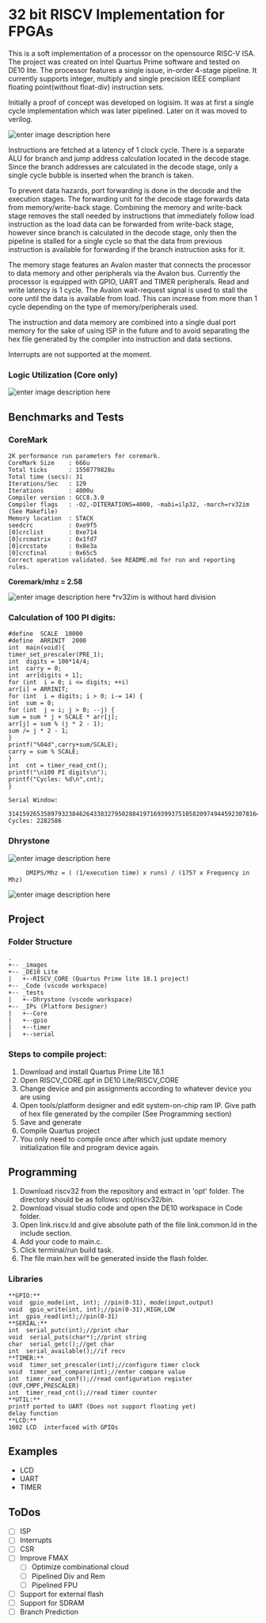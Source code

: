 # 32 bit RISCV Implementation for FPGAs

This is a soft implementation of a processor on the opensource RISC-V ISA. The project was created on Intel Quartus Prime software and tested on DE10 lite. The processor features a single issue, in-order 4-stage pipeline. It currently supports integer, multiply and single precision IEEE compliant floating point(without float-div) instruction sets.

Initially a proof of concept was developed on logisim. It was at first a single cycle implementation which was later pipelined. Later on it was moved to verilog.

![enter image description here](https://raw.githubusercontent.com/ShaheerSajid/RISCV/master/images/RISCV.png)


Instructions are fetched at a latency of 1 clock cycle. There is a separate ALU for branch and jump address calculation located in the decode stage. Since the branch addresses are calculated in the decode stage, only a single cycle bubble is inserted when the branch is taken. 

To prevent data hazards, port forwarding is done in the decode and the execution stages. The forwarding unit for the decode stage forwards data from memory/write-back stage. Combining the memory and write-back stage removes the stall needed by instructions that immediately follow load instruction as the load data can be forwarded from write-back stage, however since branch is calculated in the decode stage, only then the pipeline is stalled for a single cycle so that the data from previous instruction is available for forwarding if the branch instruction asks for it.

The memory stage features an Avalon master that connects the processor to data memory and other peripherals via the Avalon bus. Currently the processor is equipped with GPIO, UART and TIMER peripherals. Read and write latency is 1 cycle. The Avalon wait-request signal is used to stall the core until the data is available from load. This can increase from more than 1 cycle depending on the type of memory/peripherals used.

The instruction and data memory are combined into a single dual port memory for the sake of using ISP in the future and to avoid separating the hex file generated by the compiler into instruction and data sections.

Interrupts are not supported at the moment. 

### Logic Utilization (Core only)

![enter image description here](https://raw.githubusercontent.com/ShaheerSajid/RISCV/master/images/logic.png)

## Benchmarks and Tests

### CoreMark
```
2K performance run parameters for coremark.
CoreMark Size    : 666u
Total ticks      : 1550779828u
Total time (secs): 31
Iterations/Sec   : 129
Iterations       : 4000u
Compiler version : GCC8.3.0
Compiler flags   : -O2,-DITERATIONS=4000, -mabi=ilp32, -march=rv32im (See Makefile)
Memory location  : STACK
seedcrc          : 0xe9f5
[0]crclist       : 0xe714
[0]crcmatrix     : 0x1fd7
[0]crcstate      : 0x8e3a
[0]crcfinal      : 0x65c5
Correct operation validated. See README.md for run and reporting rules.
```
**Coremark/mhz = 2.58**

![enter image description here](https://raw.githubusercontent.com/ShaheerSajid/RISCV/master/images/coremark.png)
*rv32im is without hard division


### Calculation of 100 PI digits:

```
#define  SCALE  10000
#define  ARRINIT  2000
int  main(void){
timer_set_prescaler(PRE_1);
int  digits = 100*14/4;
int  carry = 0;
int  arr[digits + 1];
for (int  i = 0; i <= digits; ++i)
arr[i] = ARRINIT;
for (int  i = digits; i > 0; i-= 14) {
int  sum = 0;
for (int  j = i; j > 0; --j) {
sum = sum * j + SCALE * arr[j];
arr[j] = sum % (j * 2 - 1);
sum /= j * 2 - 1;
}
printf("%04d",carry+sum/SCALE);
carry = sum % SCALE;
}
int  cnt = timer_read_cnt();
printf("\n100 PI digits\n");
printf("Cycles: %d\n",cnt);
}

Serial Window:

3141592653589793238462643383279502884197169399375105820974944592307816406286208998628034825342117067
Cycles: 2282586
```

### Dhrystone
![enter image description here](https://raw.githubusercontent.com/ShaheerSajid/RISCV/master/images/dhry_out.png)
```
	 DMIPS/Mhz = ( (1/execution time) x runs) / (1757 x Frequency in Mhz) 
```

![enter image description here](https://raw.githubusercontent.com/ShaheerSajid/RISCV/master/images/dhry.png)



## Project

### Folder Structure
```
.
+-- _images
+-- _DE10 Lite
|	+--RISCV_CORE (Quartus Prime lite 18.1 project)
+-- _Code (vscode workspace)
+-- _tests 
|	+--Dhrystone (vscode workspace)
+-- _IPs (Platform Designer)
|	+--Core
|	+--gpio
|	+--timer
|	+--serial
```

### Steps to compile project:

 1. Download and install Quartus Prime Lite 18.1
 2. Open RISCV_CORE.qpf in DE10 Lite/RISCV_CORE
 3. Change device and pin assignments according to whatever device you are using
 4. Open tools/platform designer and edit system-on-chip ram IP. Give path of hex file generated by the compiler (See Programming section)
 6. Save and generate
 7. Compile Quartus project
 8. You only need to compile once after which just update memory initialization file and program device again.



## Programming

 1. Download riscv32 from the repository and extract in 'opt' folder. The directory should be as follows: opt/riscv32/bin.
 2. Download visual studio code and open the DE10 workspace in Code folder.
 3. Open link.riscv.ld and give absolute path of the file link.common.ld in the include section.
 4. Add your code to main.c.
 5. Click terminal/run build task.
 6. The file main.hex will be generated inside the flash folder.
 
 ### Libraries
	**GPIO:**
	void  gpio_mode(int, int); //pin(0-31), mode(input,output)
	void  gpio_write(int, int);//pin(0-31),HIGH,LOW
	int  gpio_read(int);//pin(0-31)
	**SERIAL:**
	int  serial_putc(int);//print char
	void  serial_puts(char*);//print string
	char  serial_getc();//get char
	int  serial_available();//if recv
	**TIMER:**
	void  timer_set_prescaler(int);//configure timer clock
	void  timer_set_compare(int);//enter compare value
	int  timer_read_conf();//read configuration register (OVF,CMPF,PRESCALER)
	int  timer_read_cnt();//read timer counter
	**UTIL:**
	printf ported to UART (Does not support floating yet)
	delay function
	**LCD:**
	1602 LCD  interfaced with GPIOs

## Examples

 - LCD
 - UART
 - TIMER


## ToDos

 - [ ] ISP
 - [ ] Interrupts
 - [ ] CSR 
 - [ ] Improve FMAX
	 - [ ] Optimize combinational cloud 
	 - [ ] Pipelined Div and Rem
	 - [ ] Pipelined FPU
 - [ ] Support for external flash
 - [ ] Support for SDRAM
 - [ ] Branch Prediction

<!--stackedit_data:
eyJoaXN0b3J5IjpbLTQzOTUyMzgyMywxNDA3NjgwNjExLC04MD
IzOTgzNzEsMTIyNDc4OTM2MSwtMjA1MjU4MjY5OSwyOTg4MTQ5
OTgsLTExODAwOTkwNTIsMjA3NjY0MzI5MSwtODc2MTQ0ODEwLD
c2MTQxMjMwMiwtOTIyNjgyMTAsLTE3MTMyMjM2NTgsLTEyNzk5
MzIwNjAsMTY5Nzk4NTEyMCw4OTA3ODM3ODMsMTQzMjY1ODk0MC
wxMDE2MDY3OTMxLDMzODUyNjIwNywtMTkzMDgyMTcwNywxMjYz
MzI0NzA5XX0=
-->